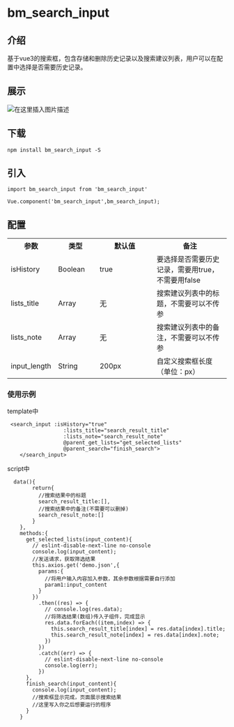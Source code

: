 # bm_search_input
## 介绍
基于vue3的搜索框，包含存储和删除历史记录以及搜索建议列表，用户可以在配置中选择是否需要历史记录。

## 展示
![在这里插入图片描述](https://img-blog.csdnimg.cn/2019083118304461.gif)

## 下载
```
npm install bm_search_input -S
```

## 引入
```
import bm_search_input from 'bm_search_input'

Vue.component('bm_search_input',bm_search_input);
```
## 配置
<table>
  <tr>
    <th width=10%>参数</th>
    <th width=20%>类型</th>
    <th width=30%>默认值</th>
    <th width="40%">备注</th>
  </tr>
  <tr>
    <td> isHistory</td>
    <td> Boolean </td>
    <td>
           true
     </td>
    <td>
    要选择是否需要历史记录，需要用true，不需要用false
    </td>
  </tr>
    <tr>
    <td> lists_title</td>
    <td> Array </td>
    <td>
           无
     </td>
    <td>
    搜索建议列表中的标题，不需要可以不传参
    </td>
  </tr>
      <tr>
    <td> lists_note</td>
    <td> Array </td>
    <td>
           无
     </td>
    <td>
    搜索建议列表中的备注，不需要可以不传参
    </td>
  </tr>
   <tr>
      <td> input_length</td>
      <td> String </td>
      <td>
             200px
       </td>
      <td>
        自定义搜索框长度（单位：px）
      </td>
    </tr>
</table>


### 使用示例
template中

```
 <search_input :isHistory="true"
                  :lists_title="search_result_title"
                  :lists_note="search_result_note"
                  @parent_get_lists="get_selected_lists"
                  @parent_search="finish_search">
    </search_input>
```
script中

```
  data(){
        return{
          //搜索结果中的标题
          search_result_title:[],
          //搜索结果中的备注(不需要可以删掉)
          search_result_note:[]
        }
    },
    methods:{
      get_selected_lists(input_content){
        // eslint-disable-next-line no-console
        console.log(input_content);
        //发送请求，获取筛选结果
        this.axios.get('demo.json',{
          params:{
            //将用户输入内容加入参数，其余参数根据需要自行添加
            param1:input_content
          }
        })
          .then((res) => {
            // console.log(res.data);
            //将筛选结果(数组)传入子组件，完成显示
            res.data.forEach((item,index) => {
              this.search_result_title[index] = res.data[index].title;
              this.search_result_note[index] = res.data[index].note;
            })
          })
          .catch((err) => {
            // eslint-disable-next-line no-console
            console.log(err);
          })
      },
      finish_search(input_content){
        console.log(input_content);
        //搜索框显示完成，页面展示搜索结果
        //这里写入你之后想要运行的程序
      }
    }
```

